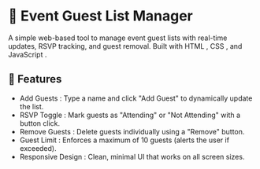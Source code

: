 # 🎉 Event Guest List Manager
A simple web-based tool to manage event guest lists with real-time updates, RSVP tracking, and guest removal. Built with HTML , CSS , and JavaScript .

## 🌟 Features
- Add Guests : Type a name and click "Add Guest" to dynamically update the list.
- RSVP Toggle : Mark guests as "Attending" or "Not Attending" with a button click.
- Remove Guests : Delete guests individually using a "Remove" button.
- Guest Limit : Enforces a maximum of 10 guests (alerts the user if exceeded).
- Responsive Design : Clean, minimal UI that works on all screen sizes.
